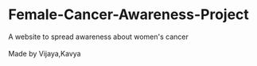 # Female-Cancer-Awareness-Project
A website  to spread awareness about women's cancer  
<br>
Made by Vijaya,Kavya
